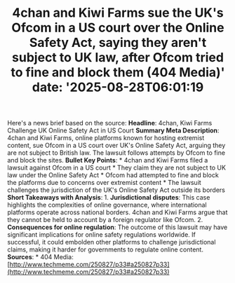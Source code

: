 ﻿---
title: "4chan and Kiwi Farms sue the UK's Ofcom in a US court over the Online Safety Act, saying they aren't subject to UK law, after Ofcom tried to fine and block them (404 Media)'
date: '2025-08-28T06:01:19"
category: "Markets"
summary: ""
slug: "4chan and kiwi farms sue the uks ofcom in a us court over th"
source_urls:
  - "http://www.techmeme.com/250827/p33#a250827p33"
seo:
  title: "4chan and Kiwi Farms sue the UK's Ofcom in a US court over the Online Safety Act, saying they aren't subject to UK law, after Ofcom tried to fine and block them (404 Media) | Hash n Hedge'
  description: '"
  keywords: ["news", "markets", "brief"]
---
Here's a news brief based on the source:  **Headline**: 4chan, Kiwi Farms Challenge UK Online Safety Act in US Court  **Summary Meta Description**: 4chan and Kiwi Farms, online platforms known for hosting extremist content, sue Ofcom in a US court over UK's Online Safety Act, arguing they are not subject to British law. The lawsuit follows attempts by Ofcom to fine and block the sites.  **Bullet Key Points**:  * 4chan and Kiwi Farms filed a lawsuit against Ofcom in a US court * They claim they are not subject to UK law under the Online Safety Act * Ofcom had attempted to fine and block the platforms due to concerns over extremist content * The lawsuit challenges the jurisdiction of the UK's Online Safety Act outside its borders  **Short Takeaways with Analysis**:  1. **Jurisdictional disputes**: This case highlights the complexities of online governance, where international platforms operate across national borders. 4chan and Kiwi Farms argue that they cannot be held to account by a foreign regulator like Ofcom. 2. **Consequences for online regulation**: The outcome of this lawsuit may have significant implications for online safety regulations worldwide. If successful, it could embolden other platforms to challenge jurisdictional claims, making it harder for governments to regulate online content.  **Sources**: * 404 Media: [http://www.techmeme.com/250827/p33#a250827p33](http://www.techmeme.com/250827/p33#a250827p33) 
